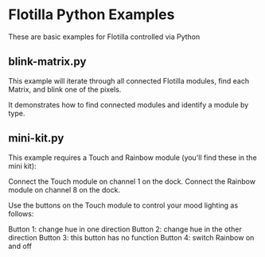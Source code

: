 # Flotilla Python Examples

These are basic examples for Flotilla controlled via Python

blink-matrix.py
--------------

This example will iterate through all connected Flotilla modules,
find each Matrix, and blink one of the pixels.

It demonstrates how to find connected modules and identify a module by type.


mini-kit.py
------------

This example requires a Touch and Rainbow module (you'll find these in the mini kit):

Connect the Touch module on channel 1 on the dock.
Connect the Rainbow module on channel 8 on the dock.

Use the buttons on the Touch module to control your mood lighting as follows:

Button 1: change hue in one direction
Button 2: change hue in the other direction
Button 3: this button has no function
Button 4: switch Rainbow on and off
